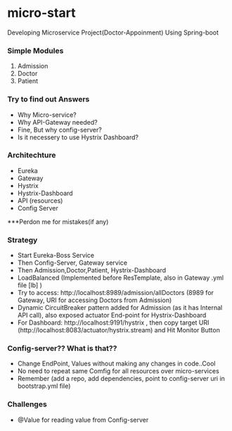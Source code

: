 # micro-start
Developing Microservice Project(Doctor-Appoinment) Using Spring-boot


### Simple Modules

1) Admission
2) Doctor
3) Patient

### Try to find out Answers
* Why Micro-service?
* Why API-Gateway needed?
* Fine, But why config-server?
* Is it necessery to use Hystrix Dashboard?

### Architechture

* Eureka
* Gateway
* Hystrix
* Hystrix-Dashboard
* API (resources)
* Config Server


***Perdon me for mistakes(if any)

### Strategy
* Start Eureka-Boss Service
* Then Config-Server, Gateway service
* Then Admission,Doctor,Patient, Hystrix-Dashboard
* LoadBalanced (Implemented before ResTemplate, also in Gateway .yml file [lb] )
* Try to access:  http://localhost:8989/admission/allDoctors (8989 for Gateway, URI for accessing Doctors from Admission)
* Dynamic CircuitBreaker pattern added for Admission (as it has Internal API call), also exposed actuator End-point for Hystrix-Dashboard
* For Dashboard: http://localhost:9191/hystrix , then copy target URI (http://localhost:8083/actuator/hystrix.stream) and Hit Monitor Button

### Config-server?? What is that??
* Change EndPoint, Values without making any changes in code..Cool
* No need to repeat same Comfig for all resources over micro-services
* Remember (add a repo, add dependencies, point to config-server uri in bootstrap.yml file)

### Challenges
* @Value for reading value from Config-server
